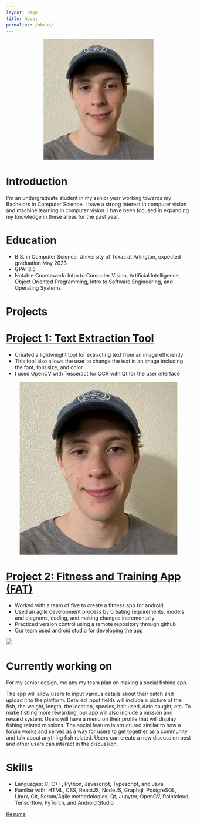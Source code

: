 ```yaml
---
layout: page
title: About
permalink: /about/
---
```


<p align="center">
  <img src="https://github.com/WTS012201/Portfolio/blob/main/content/about/me.PNG?raw=true" height="auto" width="300" />
</p>

# Introduction

I'm an undergraduate student in my senior year working towards my Bachelors in Computer Science. I have a strong interest in computer vision and machine learning in computer vision. I have been focused in expanding my knowledge in these areas for the past year.

# Education

- B.S. in Computer Science, University of Texas at Arlington, expected graduation May 2023
- GPA: 3.5
- Notable Coursework: Intro to Computer Vision, Artificial Intelligence, Object Oriented Programming, Intro to Software Engineering, and Operating Systems

# Projects

# [Project 1: Text Extraction Tool](https://github.com/WTS012201/Text-Extraction-Tool)

- Created a lightweight tool for extracting text from an image efficiently
- This tool also allows the user to change the text in an image including the font, font size, and color
- I used OpenCV with Tesseract for OCR with Qt for the user interface

<p align="center">
  <img src="/content/about/me.png" />
</p>

# [Project 2: Fitness and Training App (FAT)](https://github.com/WTS012201/FAT-App)

- Worked with a team of five to create a fitness app for android
- Used an agile development process by creating requirements, models and diagrams, coding, and making changes incrementally
- Practiced version control using a remote repository through github
- Our team used android studio for developing the app

![](/content/about/demo2.gif)

# Currently working on

For my senior design, me any my team plan on making a social fishing app.

The app will allow users to input various details about their catch and upload it to the platform. Detailed input fields will include a picture of the fish, the weight, length, the location, species, bait used, date caught, etc. To make fishing more rewarding, our app will also include a mission and reward system. Users will have a menu on their profile that will display fishing related missions. The social feature is structured similar to how a forum works and serves as a way for users to get together as a community and talk about anything fish related. Users can create a new discussion post and other users can interact in the discussion.

# Skills

- Languages: C, C++, Python, Javascript, Typescript, and Java
- Familiar with: HTML, CSS, ReactJS, NodeJS, Graphql, PostgreSQL, Linux, Git, Scrum/Agile methodologies, Qt, Jupyter, OpenCV, Pointcloud, Tensorflow, PyTorch, and Android Studio

[Resume](/content/about/resume.pdf)
